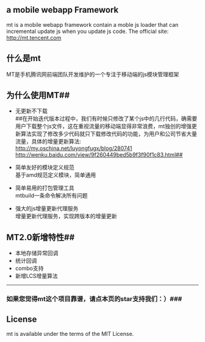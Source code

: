 


  	
## a mobile webapp Framework ##
mt is a mobile webapp framework contain a moble js loader that can incremental update js when you update js code.
The official site: http://mt.tencent.com

## 什么是mt ##
MT是手机腾讯网前端团队开发维护的一个专注于移动端的js模块管理框架

## 为什么使用MT##

* 无更新不下载  
##在开始迭代版本过程中，我们有时候只修改了某个js中的几行代码，确需要用户下载整个js文件，这在重视流量的移动端显得非常浪费，mt独创的增强更新算法实现了修改多少代码就只下载修改代码的功能，为用户和公司节省大量流量，具体的增量更新算法:  http://my.oschina.net/luyongfugx/blog/280741  http://wenku.baidu.com/view/9f260449bed5b9f3f90f1c83.html##

* 简单友好的模块定义规范  
   基于amd规范定义模块，简单通用
* 简单易用的打包管理工具  
  mtbuild一条命令解决所有问题
* 强大的js增量更新代理服务  
  增量更新代理服务，实现跨版本的增量更新




## MT2.0新增特性##

* 本地存储异常回调
* 统计回调
* combo支持
* 新增LCS增量算法

- - -
###  如果您觉得mt这个项目靠谱，请点本页的star支持我们：）###


License
-------

mt is available under the terms of the MIT License.
  
